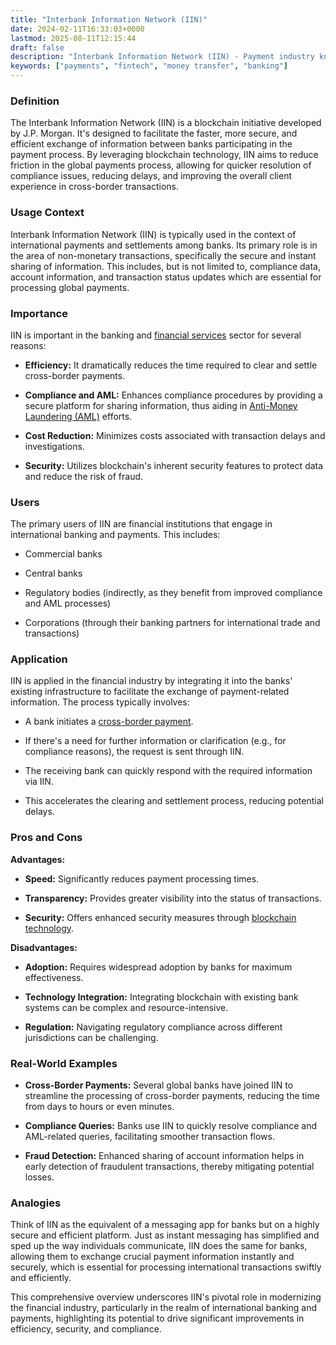 ```yaml
---
title: "Interbank Information Network (IIN)"
date: 2024-02-11T16:33:03+0000
lastmod: 2025-08-11T12:15:44
draft: false
description: "Interbank Information Network (IIN) - Payment industry knowledge and insights"
keywords: ["payments", "fintech", "money transfer", "banking"]
---
```


### Definition

The Interbank Information Network (IIN) is a blockchain initiative developed by J.P. Morgan. It's designed to facilitate the faster, more secure, and efficient exchange of information between banks participating in the payment process. By leveraging blockchain technology, IIN aims to reduce friction in the global payments process, allowing for quicker resolution of compliance issues, reducing delays, and improving the overall client experience in cross-border transactions.

### Usage Context

Interbank Information Network (IIN) is typically used in the context of international payments and settlements among banks. Its primary role is in the area of non-monetary transactions, specifically the secure and instant sharing of information. This includes, but is not limited to, compliance data, account information, and transaction status updates which are essential for processing global payments.

### Importance

IIN is important in the banking and [financial services](https://faisalkhanllc.xyz/resources/payments-wiki/f/financial-services/) sector for several reasons:

- **Efficiency:** It dramatically reduces the time required to clear and settle cross-border payments.

- **Compliance and AML:** Enhances compliance procedures by providing a secure platform for sharing information, thus aiding in [Anti-Money Laundering (AML)](https://faisalkhanllc.xyz/resources/payments-wiki/a/anti-money-laundering-aml/) efforts.

- **Cost Reduction:** Minimizes costs associated with transaction delays and investigations.

- **Security:** Utilizes blockchain's inherent security features to protect data and reduce the risk of fraud.

### Users

The primary users of IIN are financial institutions that engage in international banking and payments. This includes:

- Commercial banks

- Central banks

- Regulatory bodies (indirectly, as they benefit from improved compliance and AML processes)

- Corporations (through their banking partners for international trade and transactions)

### Application

IIN is applied in the financial industry by integrating it into the banks' existing infrastructure to facilitate the exchange of payment-related information. The process typically involves:

- A bank initiates a [cross-border payment](https://faisalkhanllc.xyz/resources/payments-wiki/c/cross-border-payments-2/).

- If there's a need for further information or clarification (e.g., for compliance reasons), the request is sent through IIN.

- The receiving bank can quickly respond with the required information via IIN.

- This accelerates the clearing and settlement process, reducing potential delays.

### Pros and Cons

**Advantages:**

- **Speed:** Significantly reduces payment processing times.

- **Transparency:** Provides greater visibility into the status of transactions.

- **Security:** Offers enhanced security measures through [blockchain technology](https://faisalkhanllc.xyz/resources/payments-wiki/b/blockchain/blockchain-technology/).

**Disadvantages:**

- **Adoption:** Requires widespread adoption by banks for maximum effectiveness.

- **Technology Integration:** Integrating blockchain with existing bank systems can be complex and resource-intensive.

- **Regulation:** Navigating regulatory compliance across different jurisdictions can be challenging.

### Real-World Examples

- **Cross-Border Payments:** Several global banks have joined IIN to streamline the processing of cross-border payments, reducing the time from days to hours or even minutes.

- **Compliance Queries:** Banks use IIN to quickly resolve compliance and AML-related queries, facilitating smoother transaction flows.

- **Fraud Detection:** Enhanced sharing of account information helps in early detection of fraudulent transactions, thereby mitigating potential losses.

### Analogies

Think of IIN as the equivalent of a messaging app for banks but on a highly secure and efficient platform. Just as instant messaging has simplified and sped up the way individuals communicate, IIN does the same for banks, allowing them to exchange crucial payment information instantly and securely, which is essential for processing international transactions swiftly and efficiently.

This comprehensive overview underscores IIN's pivotal role in modernizing the financial industry, particularly in the realm of international banking and payments, highlighting its potential to drive significant improvements in efficiency, security, and compliance.